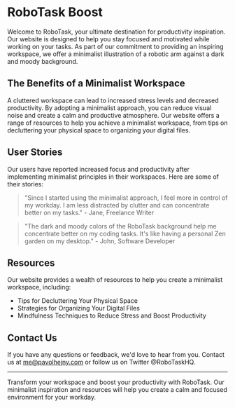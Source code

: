 <!--font:Playfair Display-->

# RoboTask Boost

Welcome to RoboTask, your ultimate destination for productivity inspiration. Our website is designed to help you stay focused and motivated while working on your tasks. As part of our commitment to providing an inspiring workspace, we offer a minimalist illustration of a robotic arm against a dark and moody background.

## The Benefits of a Minimalist Workspace

A cluttered workspace can lead to increased stress levels and decreased productivity. By adopting a minimalist approach, you can reduce visual noise and create a calm and productive atmosphere. Our website offers a range of resources to help you achieve a minimalist workspace, from tips on decluttering your physical space to organizing your digital files.

## User Stories

Our users have reported increased focus and productivity after implementing minimalist principles in their workspaces. Here are some of their stories:

> "Since I started using the minimalist approach, I feel more in control of my workday. I am less distracted by clutter and can concentrate better on my tasks." - Jane, Freelance Writer

> "The dark and moody colors of the RoboTask background help me concentrate better on my coding tasks. It's like having a personal Zen garden on my desktop." - John, Software Developer

## Resources

Our website provides a wealth of resources to help you create a minimalist workspace, including:

-   Tips for Decluttering Your Physical Space
-   Strategies for Organizing Your Digital Files
-   Mindfulness Techniques to Reduce Stress and Boost Productivity

## Contact Us

If you have any questions or feedback, we'd love to hear from you. Contact us at me@pavolhejny.com or follow us on Twitter @RoboTaskHQ.

---

Transform your workspace and boost your productivity with RoboTask. Our minimalist inspiration and resources will help you create a calm and focused environment for your workday.

<!--

Write me content for website with wallpaper which alt text is:

"A wallpaper with a minimalist illustration of a robotic arm, against a background of dark and moody colors."

The name/title of the page should not be 1:1 copy of the alt text but rather a real content of the website which is using this wallpaper.

- Use markdown format
- Start with heading
- Heading should be short and concise
- The content should look like a real website
- The website should not be about the wallpaper, wallpaper is just a related background
- Heading should be contain work "wallpaper" or "background"
- Include real sections like references, contact, user stories, etc. use things relevant to the page purpose.
- Feel free to use structure like headings, bullets, numbering, blockquotes, paragraphs, horizontal lines, etc.
- You can use formatting like bold or _italic_
- You can include UTF-8 emojis
- Links should be only #hash anchors (and you can refer to the document itself)
- Do not include images


---


# RoboTask - A Minimalist Wallpaper for a Productive Workspace

Welcome to RoboTask, your go-to source for productivity inspiration. Our website is designed to help you stay focused and motivated while working on your tasks. As part of our commitment to providing an inspiring workspace, we offer a minimalist wallpaper featuring a robotic arm against a dark and moody background.

## The Benefits of a Minimalist Wallpaper

Our minimalist wallpaper is more than just a pretty picture. It can help you create a distraction-free workspace, allowing you to focus on the task at hand. Research has shown that a cluttered environment can lead to increased stress levels and decreased productivity. By using a minimalist wallpaper, you can reduce visual noise and create a calm and productive atmosphere.

## How to Use Our Wallpaper

To use our wallpaper, simply download it from our website and set it as your desktop background. You can also use it as a background for your phone or tablet. We recommend pairing it with a clean and organized desktop layout to maximize its benefits.

## User Stories

Our users have reported increased focus and productivity after using our minimalist wallpaper. Here are some of their stories:

> "I used to get distracted by all the icons on my desktop, but after using the RoboTask wallpaper, I feel more focused and in control of my workday." - Jane, Freelance Writer

> "The dark and moody colors of the wallpaper help me concentrate better on my coding tasks. It's like having a personal Zen garden on my desktop." - John, Software Developer

## References

If you're interested in learning more about the benefits of a minimalist workspace, check out these resources:

- [The Power of a Minimalist Workspace](#)
- [How to Create a Minimalist Desktop](#)
- [Why Less is More: The Science of Minimalism](#)

## Contact Us

If you have any questions or feedback, we'd love to hear from you. Contact us at me@pavolhejny.com or follow us on Twitter @RoboTaskHQ.

---

Stay focused and productive with RoboTask - your source for minimalist inspiration. Download our wallpaper today and transform your workspace.


---


Heading should not include word "wallpaper". The website should not be about the wallpaper itself, wallpaper is just a related background, rewrite whole content.


---


# RoboTask - Boost Your Productivity with Minimalist Inspiration

Welcome to RoboTask, your ultimate destination for productivity inspiration. Our website is designed to help you stay focused and motivated while working on your tasks. As part of our commitment to providing an inspiring workspace, we offer a minimalist illustration of a robotic arm against a dark and moody background.

## The Benefits of a Minimalist Workspace

A cluttered workspace can lead to increased stress levels and decreased productivity. By adopting a minimalist approach, you can reduce visual noise and create a calm and productive atmosphere. Our website offers a range of resources to help you achieve a minimalist workspace, from tips on decluttering your physical space to organizing your digital files.

## User Stories

Our users have reported increased focus and productivity after implementing minimalist principles in their workspaces. Here are some of their stories:

> "Since I started using the minimalist approach, I feel more in control of my workday. I am less distracted by clutter and can concentrate better on my tasks." - Jane, Freelance Writer

> "The dark and moody colors of the RoboTask background help me concentrate better on my coding tasks. It's like having a personal Zen garden on my desktop." - John, Software Developer

## Resources

Our website provides a wealth of resources to help you create a minimalist workspace, including:

- Tips for Decluttering Your Physical Space
- Strategies for Organizing Your Digital Files
- Mindfulness Techniques to Reduce Stress and Boost Productivity

## Contact Us

If you have any questions or feedback, we'd love to hear from you. Contact us at me@pavolhejny.com or follow us on Twitter @RoboTaskHQ.

---

Transform your workspace and boost your productivity with RoboTask. Our minimalist inspiration and resources will help you create a calm and focused environment for your workday.

-->
